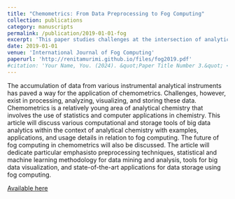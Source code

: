 ```yaml
---
title: "Chemometrics: From Data Preprocessing to Fog Computing"
collection: publications
category: manuscripts
permalink: /publication/2019-01-01-fog
excerpt: 'This paper studies challenges at the intersection of analytical chemistry and data analytics (chemometrics).'
date: 2019-01-01
venue: 'International Journal of Fog Computing'
paperurl: 'http://renitamurimi.github.io/files/fog2019.pdf'
#citation: 'Your Name, You. (2024). &quot;Paper Title Number 3.&quot; <i>GitHub Journal of Bugs</i>. 1(3).'
---
```


The accumulation of data from various instrumental analytical instruments has paved a way for the application of chemometrics. Challenges, however, exist in processing, analyzing, visualizing, and storing these data. Chemometrics is a relatively young area of analytical chemistry that involves the use of statistics and computer applications in chemistry. This article will discuss various computational and storage tools of big data analytics within the context of analytical chemistry with examples, applications, and usage details in relation to fog computing. The future of fog computing in chemometrics will also be discussed. The article will dedicate particular emphasisto preprocessing techniques, statistical and machine learning methodology for data mining and analysis, tools for big data visualization, and state-of-the-art applications for data storage using fog computing.

[Available here](https://www.igi-global.com/article/chemometrics/219359)